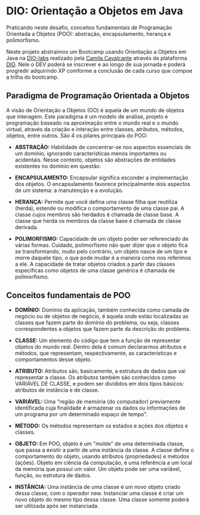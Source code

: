 # DIO: Orientação a Objetos em Java 
Praticando neste desafio, conceitos fundamentais de Programação Orientada a Objetos (POO): abstração, encapsulamento, herança e polimorfismo.

Neste projeto abstraimos um Bootcamp usando Orientação a Objetos em Java na [DIO-labs](https://web.dio.me/labs) realizado pela [Camila Cavalcante](https://github.com/cami-la) através da plataforma [DIO](https://www.dio.me/). Nele o DEV poderá se inscrever e ao longo de sua jornada e poderá progredir adquirindo XP comforme a conclusão de cada curso que compoe a trilha do bootcamp.

## Paradigma de Programação Orientada a Objetos
A visão de Orientação a Objetos (OO) é aquela de um mundo de objetos que interagem.
Este paradigma é um modelo de análise, projeto e programação baseado na aproximação entre o mundo real e o mundo virtual, através da criação e interação entre classes, atributos, métodos, objetos, entre outros.
São 4 os pilares principais do POO: 

* **ABSTRAÇÃO:**
Habilidade de concentrar-se nos aspectos essenciais de um domínio, ignorando características menos importantes ou acidentais. Nesse contexto, objetos são abstrações de entidades existentes no domínio em questão.

* **ENCAPSULAMENTO:**
Encapsular significa esconder a implementação dos objetos. O encapsulamento favorece principalmente dois aspectos de um sistema: a manutenção e a evolução.

* **HERANÇA:**
Permite que você defina uma classe filha que reutiliza (herda), estende ou modifica o comportamento de uma classe pai. A classe cujos membros são herdados é chamada de classe base. A classe que herda os membros da classe base é chamada de classe derivada.

* **POLIMORFISMO:**
Capacidade de um objeto poder ser referenciado de várias formas. Cuidado, polimorfismo não quer dizer que o objeto fica se transformando, muito pelo contrário, um objeto nasce de um tipo e morre daquele tipo, o que pode mudar é a maneira como nos referimos a ele. A capacidade de tratar objetos criados a partir das classes específicas como objetos de uma classe genérica é chamada de polimorfismo.

## Conceitos fundamentais de POO  

* **DOMÍNIO:**
Domínio da aplicação, também conhecida como camada de negócio ou de objetos de negócio, é aquela onde estão localizadas as classes que fazem parte do domínio do problema, ou seja, classes correspondentes a objetos que fazem parte da descrição do problema.

* **CLASSE:**
Um elemento do código que tem a função de representar objetos do mundo real. Dentro dela é comum declararmos atributos e métodos, que representam, respectivamente, as características e comportamentos desse objeto.

* **ATRIBUTO:**
Atributos são, basicamente, a estrutura de dados que vai representar a classe. Os atributos também são conhecidos como VARIÁVEL DE CLASSE, e podem ser divididos em dois tipos básicos: atributos de instância e de classe.

* **VARIÁVEL:**
Uma “região de memória (do computador) previamente identificada cuja finalidade é armazenar os dados ou informações de um programa por um determinado espaço de tempo”.

* **MÉTODO:**
Os métodos representam os estados e ações dos objetos e classes.

* **OBJETO:**
Em POO, objeto é um "molde" de uma determinada classe, que passa a existir a partir de uma instância da classe. A classe define o comportamento do objeto, usando atributos (propriedades) e métodos (ações). Objeto em ciência da computação, é uma referência a um local da memória que possui um valor. Um objeto pode ser uma variável, função, ou estrutura de dados.

* **INSTÂNCIA:**
Uma instância de uma classe é um novo objeto criado dessa classe, com o operador new. Instanciar uma classe é criar um novo objeto do mesmo tipo dessa classe. Uma classe somente poderá ser utilizada após ser instanciada.
